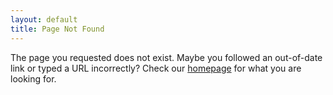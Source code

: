 ```yaml
---
layout: default
title: Page Not Found
---
```


The page you requested does not exist. Maybe you followed an out-of-date link or typed a URL incorrectly? Check our [homepage](/) for what you are looking for.
